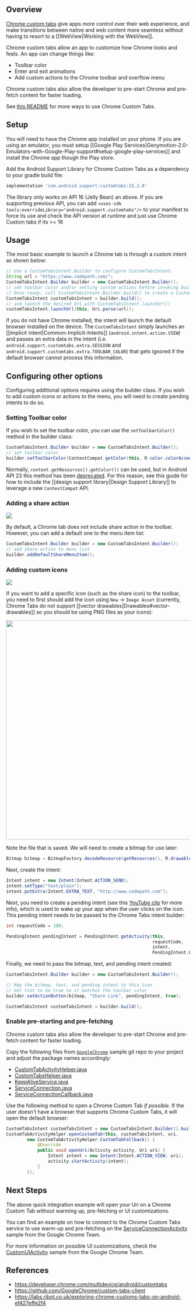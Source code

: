 ## Overview

[Chrome custom tabs](https://developer.chrome.com/multidevice/android/customtabs) give apps more control over their web experience, and make transitions between native and web content more seamless without having to resort to a [[WebView|Working with the WebView]].

Chrome custom tabs allow an app to customize how Chrome looks and feels. An app can change things like:

* Toolbar color
* Enter and exit animations
* Add custom actions to the Chrome toolbar and overflow menu

Chrome custom tabs also allow the developer to pre-start Chrome and pre-fetch content for faster loading.

See [this README](https://github.com/GoogleChrome/custom-tabs-client/blob/master/Using.md) for more ways to use Chrome Custom Tabs.

## Setup

You will need to have the Chrome app installed on your phone.  If you are using an emulator, you must setup [[Google Play Services|Genymotion-2.0-Emulators-with-Google-Play-support#setup-google-play-services]] and install the Chrome app though the Play store.

Add the Android Support Library for Chrome Custom Tabs as a dependency to your gradle build file:

```groovy
implementation 'com.android.support:customtabs:25.2.0'
```

The library only works on API 16 (Jelly Bean) an above. If you are supporting previous API, you can add `<uses-sdk tools:overrideLibrary="android.support.customtabs"/>` to your manifest to force its use and check the API version at runtime and just use Chrome Custom tabs if its >= 16

## Usage

The most basic example to launch a Chrome tab is through a custom intent as shown below: 

```java
// Use a CustomTabsIntent.Builder to configure CustomTabsIntent.
String url = "https://www.codepath.com/";
CustomTabsIntent.Builder builder = new CustomTabsIntent.Builder();
// set toolbar color and/or setting custom actions before invoking build()
// Once ready, call CustomTabsIntent.Builder.build() to create a CustomTabsIntent
CustomTabsIntent customTabsIntent = builder.build();
// and launch the desired Url with CustomTabsIntent.launchUrl()
customTabsIntent.launchUrl(this, Uri.parse(url));
```

If you do not have Chrome installed, the intent will launch the default browser installed on the device.  The `CustomTabsIntent` simply launches an [[implicit intent|Common-Implicit-Intents]] (`android.intent.action.VIEW`) and passes an extra data in the intent (i.e. `android.support.customtabs.extra.SESSION` and `android.support.customtabs.extra.TOOLBAR_COLOR`) that gets ignored if the default browser cannot process this information.

## Configuring other options

Configuring additional options requires using the builder class.  If you wish to add custom icons or actions to the menu, you will need to create pending intents to do so.

### Setting Toolbar color

If you wish to set the toolbar color, you can use the `setToolbarColor()` method in the builder class:

```java
CustomTabsIntent.Builder builder = new CustomTabsIntent.Builder();
// set toolbar color
builder.setToolbarColor(ContextCompat.getColor(this, R.color.colorAccent));
```

Normally, `context.getResources().getColor())` can be used, but in Android API 23 this method has been [deprecated](http://stackoverflow.com/questions/31590714/getcolorint-id-deprecated-on-android-6-0-marshmallow-api-23).   For this reason, see this guide for how to include the [[design support library|Design Support Library]] to leverage a new `ContextCompat` API.  

### Adding a share action

<img src="https://imgur.com/e3rNTqM.png"/>

By default, a Chrome tab does not include share action in the toolbar.  However, you can add a default one to the menu item list:

```java
CustomTabsIntent.Builder builder = new CustomTabsIntent.Builder();
// add share action to menu list
builder.addDefaultShareMenuItem();
```

### Adding custom icons

<img src="https://imgur.com/8Rh0qw4.png"/>

If you want to add a specific icon (such as the share icon) to the toolbar, you need to first should add the icon using `New` -> `Image Asset` (currently, Chrome Tabs do not support [[vector drawables|Drawables#vector-drawables]] so you should be using PNG files as your icons):

<img src="https://imgur.com/dPw0tBM.png" width="600"/>

Note the file that is saved.  We will need to create a bitmap for use later:

```java
Bitmap bitmap = BitmapFactory.decodeResource(getResources(), R.drawable.ic_action_name);
```

Next, create the intent:

```java
Intent intent = new Intent(Intent.ACTION_SEND);
intent.setType("text/plain");
intent.putExtra(Intent.EXTRA_TEXT, "http://www.codepath.com");
```

Next, you need to create a pending intent (see this [YouTube clip](https://www.youtube.com/watch?v=URcVZybzMUI#t=925) for more info), which is used to wake up your app when the user clicks on the icon.  This pending intent needs to be passed to the Chrome Tabs intent builder:

```java
int requestCode = 100;

PendingIntent pendingIntent = PendingIntent.getActivity(this, 
                                                        requestCode, 
                                                        intent, 
                                                        PendingIntent.FLAG_UPDATE_CURRENT);
```

Finally, we need to pass the bitmap, text, and pending intent created:

```java
CustomTabsIntent.Builder builder = new CustomTabsIntent.Builder();

// Map the bitmap, text, and pending intent to this icon
// Set tint to be true so it matches the toolbar color
builder.setActionButton(bitmap, "Share Link", pendingIntent, true);

CustomTabsIntent customTabsIntent = builder.build();
```

### Enable pre-starting and pre-fetching

Chrome custom tabs also allow the developer to pre-start Chrome and pre-fetch content for faster loading.

Copy the following files from [`GoogleChrome`](https://github.com/GoogleChrome/custom-tabs-client) sample git repo to your project and adjust the package names accordingly:

- [CustomTabActivityHelper.java](https://github.com/GoogleChrome/custom-tabs-client/blob/master/demos/src/main/java/org/chromium/customtabsdemos/CustomTabActivityHelper.java)
- [CustomTabsHelper.java](https://github.com/GoogleChrome/custom-tabs-client/blob/master/shared/src/main/java/org/chromium/customtabsclient/shared/CustomTabsHelper.java)
- [KeepAliveService.java](https://github.com/GoogleChrome/custom-tabs-client/blob/master/shared/src/main/java/org/chromium/customtabsclient/shared/KeepAliveService.java)
- [ServiceConnection.java](https://github.com/GoogleChrome/custom-tabs-client/blob/master/shared/src/main/java/org/chromium/customtabsclient/shared/ServiceConnection.java)
- [ServiceConnectionCallback.java](https://github.com/GoogleChrome/custom-tabs-client/blob/master/shared/src/main/java/org/chromium/customtabsclient/shared/ServiceConnectionCallback.java)

Use the following method to open a Chrome Custom Tab *if possible*. If the user doesn't have a browser that supports Chrome Custom Tabs, it will open the default browser:

```java
CustomTabsIntent customTabsIntent = new CustomTabsIntent.Builder().build();
CustomTabActivityHelper.openCustomTab(this, customTabsIntent, uri,
        new CustomTabActivityHelper.CustomTabFallback() {
            @Override
            public void openUri(Activity activity, Uri uri) {
                Intent intent = new Intent(Intent.ACTION_VIEW, uri);
                activity.startActivity(intent);
            }
        });
```

## Next Steps

The above quick integration example will open your Uri on a Chrome Custom Tab without warming up, pre-fetching or UI customizations.

You can find an example on how to connect to the Chrome Custom Tabs service to use warm-up and pre-fetching on the [ServiceConnectionActivity](https://github.com/GoogleChrome/custom-tabs-client/blob/master/demos/src/main/java/org/chromium/customtabsdemos/ServiceConnectionActivity.java) sample from the Google Chrome Team.

For more information on possible UI customizations, check the [CustomUIActivity](https://github.com/GoogleChrome/custom-tabs-client/blob/master/demos/src/main/java/org/chromium/customtabsdemos/CustomUIActivity.java) sample from the Google Chrome Team.

## References

* <https://developer.chrome.com/multidevice/android/customtabs>
* <https://github.com/GoogleChrome/custom-tabs-client>
* <https://labs.ribot.co.uk/exploring-chrome-customs-tabs-on-android-ef427effe2f4>
